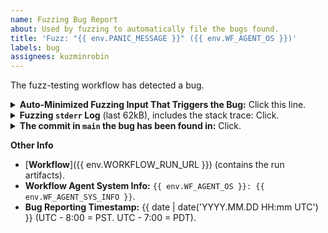 ```yaml
---
name: Fuzzing Bug Report
about: Used by fuzzing to automatically file the bugs found.
title: 'Fuzz: "{{ env.PANIC_MESSAGE }}" ({{ env.WF_AGENT_OS }})'
labels: bug
assignees: kuzminrobin
---
```


The fuzz-testing workflow has detected a bug.

<details><summary><b>Auto-Minimized Fuzzing Input That Triggers the Bug:</b> Click this line.</summary>
<b>Note:</b> If the input is multi-line then the end-of-line characters '\n' (0x0A) and '\r' (0x0D)
may affect the reproducibility of the bug. If you fail to repro the bug with the input shown below
then you may want to go to the <a href={{ env.WORKFLOW_RUN_URL }}>workflow</a> that reported this GitHub bug,
download the artifact, and extract the file with the exact minimized input.

```qs
{{ env.MINIMIZED_INPUT }}
```

</details>

<details><summary><b>Fuzzing <code>stderr</code> Log</b> (last 62kB), includes the stack trace: Click.</summary>
The fragment of interest starts with "panicked at".

```gdb
{{ env.STDERR_LOG }}
```

</details>

<details><summary><b>The commit in <code>main</code> the bug has been found in:</b> Click.</summary>
If the developers fail to repro the bug in the latest <code>main</code> then the commit info below can help them to make sure
that they are using the correct way to repro. If the bug is reproducible in the commit below, but not in latest <code>main</code>,
then the bug is likely fixed already.

```log
{{ env.COMMIT_INFO }}
```

</details>

**Other Info**

- [**Workflow**]({{ env.WORKFLOW_RUN_URL }}) (contains the run artifacts).
- **Workflow Agent System Info:** `{{ env.WF_AGENT_OS }}: {{ env.WF_AGENT_SYS_INFO }}`.
- **Bug Reporting Timestamp:** {{ date | date('YYYY.MM.DD HH:mm UTC') }} (UTC - 8:00 = PST. UTC - 7:00 = PDT).
